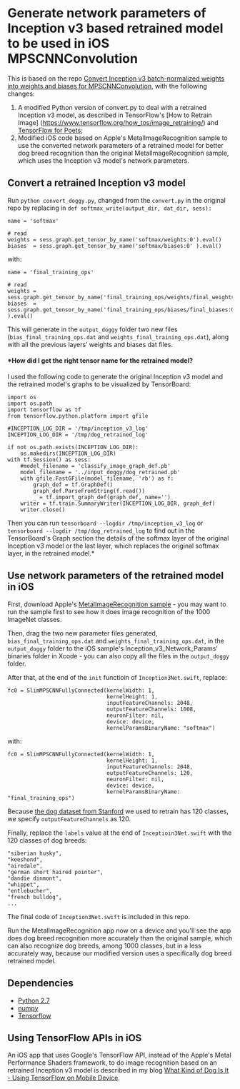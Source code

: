 # Generate network parameters of Inception v3 based retrained model to be used in iOS MPSCNNConvolution

This is based on the repo [Convert Inception v3 batch-normalized weights into weights and biases for MPSCNNConvolution](https://github.com/kakugawa/MetalCNNWeights), with the following changes:
 1. A modified Python version of convert.py to deal with a retrained Inception v3 model, as described in TensorFlow's [How to Retrain Image] (https://www.tensorflow.org/how_tos/image_retraining/) and [TensorFlow for Poets](https://codelabs.developers.google.com/codelabs/tensorflow-for-poets);
 2. Modified iOS code based on Apple's MetalImageRecognition sample to use the converted network parameters of a retrained model for better dog breed recognition than the original MetalImageRecognition sample, which uses the Inception v3 model's network parameters.

## Convert a retrained Inception v3 model

Run `python convert_doggy.py`, changed from the `convert.py` in the original repo by replacing in `def softmax_write(output_dir, dat_dir, sess):`
```
name = 'softmax'

# read
weights = sess.graph.get_tensor_by_name('softmax/weights:0').eval()
biases  = sess.graph.get_tensor_by_name('softmax/biases:0' ).eval()
```
with:
```
name = 'final_training_ops'

# read
weights = sess.graph.get_tensor_by_name('final_training_ops/weights/final_weights:0').eval()
biases  = sess.graph.get_tensor_by_name('final_training_ops/biases/final_biases:0' ).eval()
```

This will generate in the `output_doggy` folder two new files (`bias_final_training_ops.dat` and `weights_final_training_ops.dat`), along with all the previous layers’ weights and biases dat files.

#### *How did I get the right tensor name for the retrained model?
I used the following code to generate the original Inception v3 model and the retrained model's graphs to be visualized by TensorBoard:
```
import os
import os.path
import tensorflow as tf
from tensorflow.python.platform import gfile

#INCEPTION_LOG_DIR = '/tmp/inception_v3_log'
INCEPTION_LOG_DIR = '/tmp/dog_retrained_log'

if not os.path.exists(INCEPTION_LOG_DIR):
    os.makedirs(INCEPTION_LOG_DIR)
with tf.Session() as sess:
    #model_filename = 'classify_image_graph_def.pb'
    model_filename = '../input_doggy/dog_retrained.pb'
    with gfile.FastGFile(model_filename, 'rb') as f:
        graph_def = tf.GraphDef()
        graph_def.ParseFromString(f.read())
        _ = tf.import_graph_def(graph_def, name='')
    writer = tf.train.SummaryWriter(INCEPTION_LOG_DIR, graph_def)
    writer.close()
```

Then you can run `tensorboard --logdir /tmp/inception_v3_log` or `tensorboard --logdir /tmp/dog_retrained_log` to find out in the TensorBoard's Graph section the details of the softmax layer of the original Inception v3 model or the last layer, which replaces the original softmax layer, in the retrained model.*

## Use network parameters of the retrained model in iOS
First, download Apple's [MetalImageRecognition sample](https://developer.apple.com/library/prerelease/content/samplecode/MetalImageRecognition/Introduction/Intro.html) - you may want to run the sample first to see how it does image recognition of the 1000 ImageNet classes.

Then, drag the two new parameter files generated, `bias_final_training_ops.dat` and `weights_final_training_ops.dat`, in the `output_doggy` folder to the iOS sample's Inception_v3_Network_Params' binaries folder in Xcode - you can also copy all the files in the `output_doggy` folder.

After that, at the end of the `init` functioin of `Inception3Net.swift`, replace:
```
fc0 = SlimMPSCNNFullyConnected(kernelWidth: 1,
                               kernelHeight: 1,
                               inputFeatureChannels: 2048,
                               outputFeatureChannels: 1008,
                               neuronFilter: nil,
                               device: device,
                               kernelParamsBinaryName: "softmax")
```
with:
```
fc0 = SlimMPSCNNFullyConnected(kernelWidth: 1,
                               kernelHeight: 1,
                               inputFeatureChannels: 2048,
                               outputFeatureChannels: 120,
                               neuronFilter: nil,
                               device: device,
                               kernelParamsBinaryName: "final_training_ops")
```                                                           
Because [the dog dataset from Stanford](http://vision.stanford.edu/aditya86/ImageNetDogs/) we used to retrain has 120 classes, we specify `outputFeatureChannels` as 120.

Finally, replace the `labels` value at the end of `Inceptioin3Net.swift` with the 120 classes of dog breeds:
```
"siberian husky",
"keeshond",
"airedale",
"german short haired pointer",
"dandie dinmont",
"whippet",
"entlebucher",
"french bulldog",
...
```

The final code of `Inception3Net.swift` is included in this repo.

Run the MetalImageRecognition app now on a device and you'll see the app does dog breed recognition more accurately than the original sample, which can also recognize dog breeds, among 1000 classes, but in a less accurately way, because our modified version uses a specifically dog breed retrained model.

## Dependencies

- [Python 2.7](https://www.python.org/)
- [numpy](http://www.numpy.org/)
- [Tensorflow](https://www.tensorflow.org/)

## Using TensorFlow APIs in iOS
An iOS app that uses Google's TensorFlow API, instead of the Apple's Metal Performance Shaders framework, to do image recognition based on an retrained Inception v3 model is described in my blog [What Kind of Dog Is It - Using TensorFlow on Mobile Device](http://jeffxtang.github.io/deep/learning,/tensorflow,/mobile,/ai/2016/09/23/mobile-tensorflow.html).
